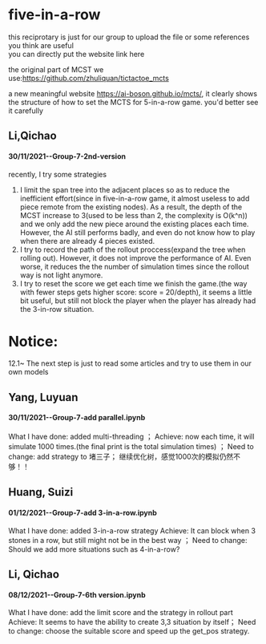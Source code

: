 # five-in-a-row
this reciprotary is just for our group to upload the file or some references you think are useful <br>
you can directly put the website link here

the original part of MCST we use:https://github.com/zhuliquan/tictactoe_mcts

a new meaningful website https://ai-boson.github.io/mcts/, it clearly shows the structure of how to set the MCTS for 5-in-a-row game. you'd better see it carefully

## Li,Qichao
#### 30/11/2021--Group-7-2nd-version
recently, I try some strategies<br>
1. I limit the span tree into the adjacent places so as to reduce the inefficient effort(since in five-in-a-row game, it almost useless to add piece remote from the existing nodes). As a result, the depth of the MCST increase to 3(used to be less than 2, the complexity is O(k^n)) and we only add the new piece around the existing places each time. However, the AI still performs badly, and even do not know how to play when there are already 4 pieces existed.
2. I try to record the path of the rollout proccess(expand the tree when rolling out). However, it does not improve the performance of AI. Even worse, it reduces the the number of simulation times since the rollout way is not light anymore.
3. I try to reset the score we get each time we finish the game.(the way with fewer steps gets higher score: score = 20/depth), it seems a little bit useful, but still not block the player when the player has already had the 3-in-row situation.

# Notice:
12.1~
The next step is just to read some articles and try to use them in our own models

## Yang, Luyuan
#### 30/11/2021--Group-7-add parallel.ipynb
What I have done: added multi-threading ；
Achieve: now each time, it will simulate 1000 times.(the final print is the total simulation times) ；
Need to change: add strategy to 堵三子； 继续优化树，感觉1000次的模拟仍然不够！！

## Huang, Suizi
#### 01/12/2021--Group-7-add 3-in-a-row.ipynb
What I have done: added 3-in-a-row strategy
Achieve: It can block when 3 stones in a row, but still might not be in the best way ；
Need to change: Should we add more situations such as 4-in-a-row?

## Li, Qichao
#### 08/12/2021--Group-7-6th version.ipynb
What I have done: add the limit score and the strategy in rollout part
Achieve: It seems to have the ability to create 3,3 situation by itself；
Need to change: choose the suitable score and speed up the get_pos strategy.

